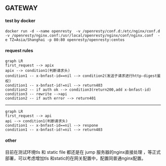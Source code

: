 ## GATEWAY 
#### test by docker
```
docker run -d --name openresty  -v /openresty/conf.d:/etc/nginx/conf.d -v /openresty/nginx.conf:/usr/local/openresty/nginx/conf/nginx.conf  -e TZ=Asia/Shanghai -p 80:80 openresty/openresty:centos
```
#### request rules 
```mermaid
graph LR
first_request --> apix 
apix --> condition1(判断请求头)
condition1 -- x-bnfast-id==nil --> condition2(发送子请求进行http-digest鉴权)
condition1 -- x-bnfast-id!=nil --> return403
condition2 -- if auth ok --> condition3(return200,add x-bnfast-id)
condition3 -- rewrite -->api
condition2 -- if auth error --> return401

```
---
```mermaid
graph LR
first_request --> api 
api --> condition1(判断请求头)
condition1 -- x-bnfast-id==nil --> respone
condition1 -- x-bnfast-id!=nil --> return403
```
#### other 
目前在测试环境tls 和 static file 都还是在 jump 服务器的nginx直接处理 ，等正式部署，可以考虑增加tls 和static的在网关配置中，配置同普通nginx配置。